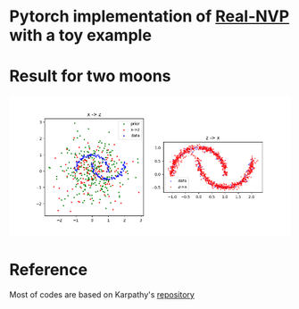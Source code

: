 # Pytorch implementation of [Real-NVP](https://arxiv.org/abs/1605.08803) with a toy example

# Result for two moons
![Normalizing Flow fitting a 2D dataset](https://github.com/seanie12/real-nvp/blob/master/figures/fig.png)

# Reference
Most of codes are based on Karpathy's [repository](https://github.com/karpathy/pytorch-normalizing-flows)

